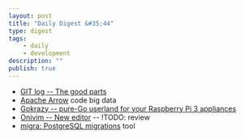 ```yaml
---
layout: post
title: "Daily Digest &#35;44"
type: digest
tags: 
    - daily
    - development
description: ""
publish: true
---
```


- [GIT log -- The good parts](https://zwischenzugs.com/2018/03/26/git-log-the-good-parts/)
- [Apache Arrow](https://arrow.apache.org/) <span class="label">code</span> <span class="label">big data</span>
- [Gokrazy -- pure-Go userland for your Raspberry Pi 3 appliances](https://gokrazy.org/)
- [Onivim -- New editor](https://github.com/onivim/oni) -- !TODO: review
- [migra: PostgreSQL migrations](https://github.com/djrobstep/migra) <span class="label">tool</span>